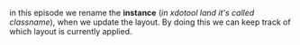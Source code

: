 in this episode we rename the **instance** (*in xdotool land it's called classname*), when we update the layout. By doing this we can keep track of which layout is currently applied.
